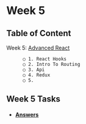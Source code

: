 # Week 5

## Table of Content

  Week 5: [Advanced React]()

          ○ 1. React Hooks
          ○ 2. Intro To Routing
          ○ 3. Api
          ○ 4. Redux 
          ○ 5. 
      

## Week 5 Tasks
 - #### [Answers]()


